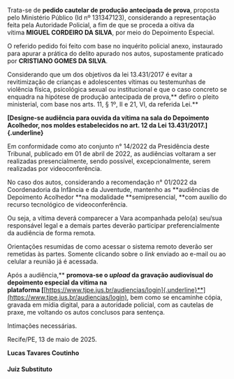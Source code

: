 Trata-se de **pedido cautelar de produção antecipada de prova**,
proposta pelo Ministério Público (Id nº 131347123), considerando a
representação feita pela Autoridade Policial, a fim de que se proceda a
oitiva da vítima **MIGUEL CORDEIRO DA SILVA**, por meio do Depoimento
Especial.

O referido pedido foi feito com base no inquérito policial anexo,
instaurado para apurar a prática do delito apurado nos autos,
supostamente praticado por **CRISTIANO GOMES DA SILVA**.

Considerando que um dos objetivos da lei 13.431/2017 é evitar a
revitimização de crianças e adolescentes vítimas ou testemunhas de
violência física, psicológica sexual ou institucional e que o caso
concreto se enquadra na hipótese de produção antecipada de
prova,** defiro o pleito ministerial, com base nos arts. 11, § 1º, II e
21, VI, da referida Lei.**

**[Designe-se audiência para ouvida da vítima na sala do Depoimento
Acolhedor, nos moldes estabelecidos no art. 12 da Lei
13.431/2017.]{.underline}**

Em conformidade como ato conjunto n° 14/2022 da Presidência deste
Tribunal, publicado em 01 de abril de 2022, as audiências voltaram a ser
realizadas presencialmente, sendo possível, excepcionalmente, serem
realizadas por videoconferência.

No caso dos autos, considerando a recomendação n° 01/2022 da
Coordenadoria da Infância e da Juventude, mantenho as **audiências de
Depoimento Acolhedor **na modalidade **semipresencial, **com auxílio do
recurso tecnológico de videoconferência.

Ou seja, a vítima deverá comparecer a Vara acompanhada pelo(a) seu/sua
responsável legal e a demais partes deverão participar preferencialmente
da audiência de forma remota.

Orientações resumidas de como acessar o sistema remoto deverão ser
remetidas às partes. Somente clicando sobre o *link* enviado ao e-mail
ou ao celular a reunião já é acessada.

Após a audiência,** **promova-se o *upload* da gravação audiovisual do
depoimento especial da vítima na
plataforma [**[https://www.tjpe.jus.br/audiencias/login]{.underline}**](https://www.tjpe.jus.br/audiencias/login),
bem como se encaminhe cópia, gravada em mídia digital, para a autoridade
policial, com as cautelas de praxe, me voltando os autos conclusos para
sentença.

Intimações necessárias.

Recife/PE, 13 de maio de 2025.

**Lucas Tavares Coutinho**

#### Juiz Substituto
